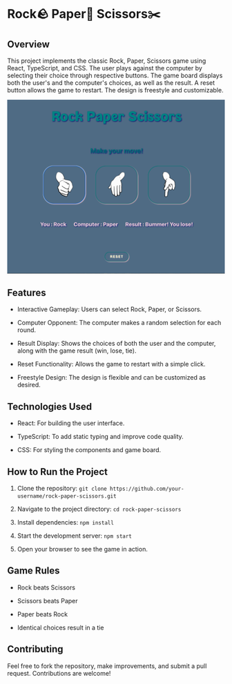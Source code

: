 # Rock🪨 Paper📄 Scissors✂️

## Overview

This project implements the classic Rock, Paper, Scissors game using React, TypeScript, and CSS. The user plays against the computer by selecting their choice through respective buttons. The game board displays both the user's and the computer's choices, as well as the result. A reset button allows the game to restart. The design is freestyle and customizable.

![screenshot](./src/assets/RSP-gameboard-screenshot.png)

## Features

- Interactive Gameplay: Users can select Rock, Paper, or Scissors.

- Computer Opponent: The computer makes a random selection for each round.

- Result Display: Shows the choices of both the user and the computer, along with the game result (win, lose, tie).

- Reset Functionality: Allows the game to restart with a simple click.

- Freestyle Design: The design is flexible and can be customized as desired.

## Technologies Used

- React: For building the user interface.

- TypeScript: To add static typing and improve code quality.

- CSS: For styling the components and game board.

## How to Run the Project

1. Clone the repository:
   `git clone https://github.com/your-username/rock-paper-scissors.git`

2. Navigate to the project directory:
   `cd rock-paper-scissors`

3. Install dependencies:
   `npm install`

4. Start the development server:
   `npm start`

5. Open your browser to see the game in action.

## Game Rules

- Rock beats Scissors

- Scissors beats Paper

- Paper beats Rock

- Identical choices result in a tie

## Contributing

Feel free to fork the repository, make improvements, and submit a pull request. Contributions are welcome!
